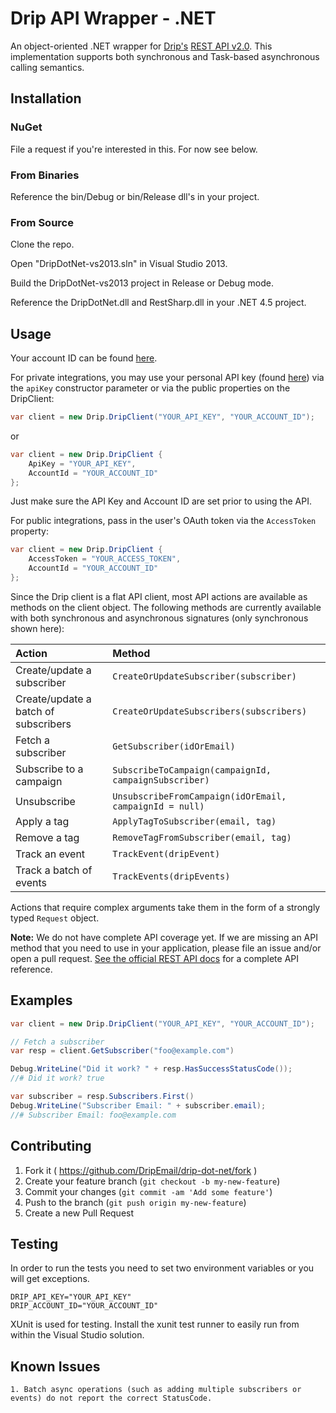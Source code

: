 # Drip API Wrapper - .NET

An object-oriented .NET wrapper for [Drip's](https://www.getdrip.com/) [REST API v2.0](https://www.getdrip.com/docs/rest-api).
This implementation supports both synchronous and Task-based asynchronous calling semantics.

## Installation

### NuGet

File a request if you're interested in this. For now see below.

### From Binaries

Reference the bin/Debug or bin/Release dll's in your project.

### From Source

Clone the repo.

Open "DripDotNet-vs2013.sln" in Visual Studio 2013.

Build the DripDotNet-vs2013 project in Release or Debug mode.

Reference the DripDotNet.dll and RestSharp.dll in your .NET 4.5 project.

## Usage

Your account ID can be found [here](https://www.getdrip.com/settings/site).

For private integrations, you may use your personal API key (found
[here](https://www.getdrip.com/user/edit)) via the `apiKey` constructor parameter
or via the public properties on the DripClient:

```c#
var client = new Drip.DripClient("YOUR_API_KEY", "YOUR_ACCOUNT_ID");
```

or

```c#
var client = new Drip.DripClient {
	ApiKey = "YOUR_API_KEY",
	AccountId = "YOUR_ACCOUNT_ID"
};
```

Just make sure the API Key and Account ID are set prior to using the API.

For public integrations, pass in the user's OAuth token via the `AccessToken`
property:

```c#
var client = new Drip.DripClient {
	AccessToken = "YOUR_ACCESS_TOKEN",
	AccountId = "YOUR_ACCOUNT_ID"
};
```

Since the Drip client is a flat API client, most API actions are available
as methods on the client object. The following methods are currently available with
both synchronous and asynchronous signatures (only synchronous shown here):

| Action                     | Method                                                  |
| :------------------------- | :------------------------------------------------------ |
| Create/update a subscriber | `CreateOrUpdateSubscriber(subscriber)`                  |
| Create/update a batch of subscribers | `CreateOrUpdateSubscribers(subscribers)`      |
| Fetch a subscriber         | `GetSubscriber(idOrEmail)`                              |
| Subscribe to a campaign    | `SubscribeToCampaign(campaignId, campaignSubscriber)`   |
| Unsubscribe                | `UnsubscribeFromCampaign(idOrEmail, campaignId = null)` |
| Apply a tag                | `ApplyTagToSubscriber(email, tag)`                      |
| Remove a tag               | `RemoveTagFromSubscriber(email, tag)`                   |
| Track an event             | `TrackEvent(dripEvent)`                                 |
| Track a batch of events    | `TrackEvents(dripEvents)`                               |

Actions that require complex arguments take them in the form of a strongly typed 
`Request` object.

**Note:** We do not have complete API coverage yet. If we are missing an API method
that you need to use in your application, please file an issue and/or open a
pull request. [See the official REST API docs](https://www.getdrip.com/docs/rest-api)
for a complete API reference.

## Examples

```c#
var client = new Drip.DripClient("YOUR_API_KEY", "YOUR_ACCOUNT_ID");

// Fetch a subscriber
var resp = client.GetSubscriber("foo@example.com")

Debug.WriteLine("Did it work? " + resp.HasSuccessStatusCode());
//# Did it work? true

var subscriber = resp.Subscribers.First()
Debug.WriteLine("Subscriber Email: " + subscriber.email);
//# Subscriber Email: foo@example.com
```

## Contributing

1. Fork it ( https://github.com/DripEmail/drip-dot-net/fork )
2. Create your feature branch (`git checkout -b my-new-feature`)
3. Commit your changes (`git commit -am 'Add some feature'`)
4. Push to the branch (`git push origin my-new-feature`)
5. Create a new Pull Request

## Testing

In order to run the tests you need to set two environment variables or you 
will get exceptions.

	DRIP_API_KEY="YOUR_API_KEY"
	DRIP_ACCOUNT_ID="YOUR_ACCOUNT_ID"

XUnit is used for testing. Install the xunit test runner to easily run from 
within the Visual Studio solution.

## Known Issues

	1. Batch async operations (such as adding multiple subscribers or events) do not report the correct StatusCode.

